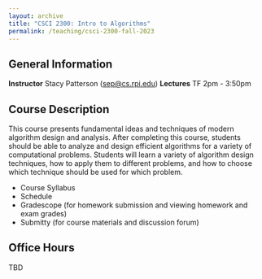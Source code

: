 ```yaml
---
layout: archive
title: "CSCI 2300: Intro to Algorithms"
permalink: /teaching/csci-2300-fall-2023
---
```



## General Information
**Instructor** Stacy Patterson (sep@cs.rpi.edu)
**Lectures** TF 2pm - 3:50pm  


## Course Description
This course presents fundamental ideas and techniques of modern algorithm design and analysis. 
After completing this course, students should be able to analyze and design efficient algorithms 
for a variety of computational problems. Students will learn a variety of algorithm design techniques, 
how to apply them to different problems, and how to choose which technique should be used for which problem.

- Course Syllabus
- Schedule
- Gradescope (for homework submission and viewing homework and exam grades)
- Submitty (for course materials and discussion forum)


## Office Hours
TBD

